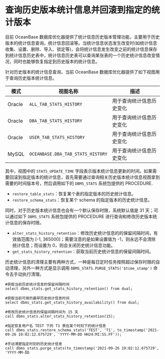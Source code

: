 # 查询历史版本统计信息并回滚到指定的统计版本

目前 OceanBase 数据库优化器提供了统计信息历史版本管理功能，主要用于历史版本的统计信息查询，统计信息回滚等。当统计信息状态发生改变时(如统计信息收集、设置、删除、导入、锁定等)，会将统计信息发生改变之前的统计信息保存到统计信息历史表中，统计信息历史表可以查询某张表的一个历史统计信息改变情况，同时也能够恢复指定到历史版本的统计信息。

针对历史版本的统计信息查询，当前 OceanBase 数据库优化器提供了如下视图用于查询历史版本统计信息。

|模式 | 视图名称 | 描述 |
|---|---|---|
|Oracle|`ALL_TAB_STATS_HISTORY`|用于查询统计信息历史变化|
|Oracle|`DBA_TAB_STATS_HISTORY`|用于查询统计信息历史变化|
|Oracle|`USER_TAB_STATS_HISTORY`|用于查询统计信息历史变化|
|MySQL|`OCEANBASE.DBA_TAB_STATS_HISTORY`|用于查询统计信息历史变化|

其中，视图中的 `STATS_UPDATE_TIME` 字段表示版本统计信息更新的时间。如果需要回滚到指定版本的统计信息，首先需要通过查询相关历史版本统计信息视图拿到需要的时间版本号，然后调用如下的 `DBMS_STATS` 系统包提供的 PROCEDURE.

* `restore_table_stats`：恢复某个表的指定版本的历史统计信息。
* `restore_schema_stats`：恢复某个 schema 的指定版本的历史统计信息。

同时，对于历史版本统计信息也会有一个默认保存时限，系统默认值是 31 天；可以通过如下 `DBMS_STATS` 系统包提供的  PROCEDURE 进行查询和修改历史版本统计信息的保存时限。

* `alter_stats_history_retention`：修改历史统计信息的的保留间隔时间，有效值范围为 [-1, 365000]；需要注意的是如果设置值为 -1，则永远不会清除统计信息；而设置为 0，则会关闭历史统计信息功能。
* `get_stats_history_retention`：获取当前历史统计信息的保留间隔时间。

历史统计信息的清理主要有两种方式，一种是每日定时任务按照超过保存时限的自动清理，另外一种方式是显示调用  `DBMS_STATS.PURGE_STATS('$time_stamp')` 命令去手动执行清理。

```
#获取当前历史统计信息的保留间隔时间
select dbms_stats.get_stats_history_retention() from dual;

#获取当前可用的最早历史统计信息时间
select dbms_stats.get_stats_history_availability() from dual;

#修改历史统计信息的保留间隔时间为 15 天
call dbms_stats.alter_stats_history_retention(15);

#指定恢复用户名 TEST 下的 T1 表在某个时刻下的统计信息
call dbms_stats.restore_schema_stats('TEST', 'T1', to_timestamp('2021-09-26 19:02:12.675729', 'YYYY-MM-DD HH24:MI:SS.FF'));

#手动清楚指定时刻的历史统计信息
call dbms_stats.purge_stats(to_timestamp('2021-09-26 19:02:12.675729', 'YYYY-MM-DD
```